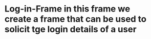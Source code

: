 # Log-in-Frame in this frame we create a frame that can be used to solicit tge login details of a user 
